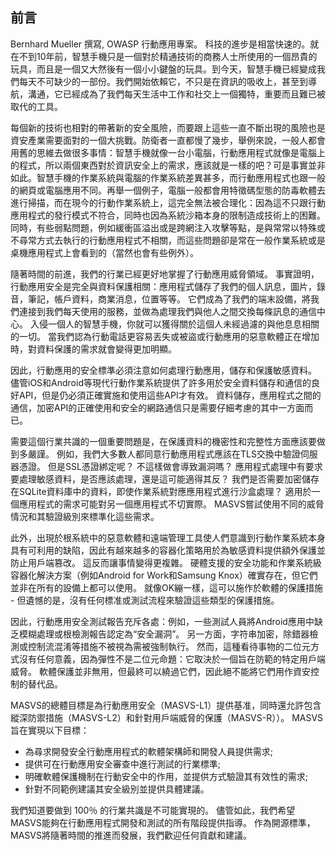 ## 前言

Bernhard Mueller 撰寫, OWASP 行動應用專案。
科技的進步是相當快速的。就在不到10年前，智慧手機只是一個對於精通技術的商務人士所使用的一個昂貴的玩具，而且是一個又大然後有一個小小鍵盤的玩具。到今天，智慧手機已經變成我們每天不可缺少的一部份。我們開始依賴它，不只是在資訊的吸收上，甚至到導航，溝通，它已經成為了我們每天生活中工作和社交上一個獨特，重要而且難已被取代的工具。

每個新的技術也相對的帶著新的安全風險，而要跟上這些一直不斷出現的風險也是資安產業需要面對的一個大挑戰。防衛者一直都慢了幾步，舉例來說，一般人都會用舊的思維去做很多事情：智慧手機就像一台小電腦，行動應用程式就像是電腦上的程式，所以兩個東西對於資訊安全上的需求，應該就是一樣的吧？可是事實並非如此。智慧手機的作業系統與電腦的作業系統差異甚多，而行動應用程式也跟一般的網頁或電腦應用不同。再舉一個例子，電腦一般都會用特徵碼型態的防毒軟體去進行掃描，而在現今的行動作業系統上，這完全無法被合理化：因為這不只跟行動應用程式的發行模式不符合，同時也因為系統沙箱本身的限制造成技術上的困難。同時，有些弱點問題，例如緩衝區溢出或是跨網注入攻擊等點，是與常常以特殊或不尋常方式去執行的行動應用程式不相關，而這些問題卻是常在一般作業系統或是桌機應用程式上會看到的（當然也會有些例外）。

隨著時間的前進，我們的行業已經更好地掌握了行動應用威脅領域。 事實證明，行動應用安全是完全與資料保護相關：應用程式儲存了我們的個人訊息，圖片，錄音，筆記，帳戶資料，商業消息，位置等等。 它們成為了我們的端末設備，將我們連接到我們每天使用的服務，並做為處理我們與他人之間交換每條訊息的通信中心。 入侵一個人的智慧手機，你就可以獲得關於這個人未經過濾的與他息息相關的一切。 當我們認為行動電話更容易丟失或被盜或行動應用的惡意軟體正在增加時，對資料保護的需求就會變得更加明顯。

因此，行動應用的安全標準必須注意如何處理行動應用，儲存和保護敏感資料。 儘管iOS和Android等現代行動作業系統提供了許多用於安全資料儲存和通信的良好API，但是仍必須正確實施和使用這些API才有效。 資料儲存，應用程式之間的通信，加密API的正確使用和安全的網路通信只是需要仔細考慮的其中一方面而已。

需要這個行業共識的一個重要問題是，在保護資料的機密性和完整性方面應該要做到多嚴謹。 例如，我們大多數人都同意行動應用程式應該在TLS交換中驗證伺服器憑證。 但是SSL憑證綁定呢？ 不這樣做會導致漏洞嗎？ 應用程式處理中有要求要處理敏感資料，是否應該處理，還是這可能適得其反？ 我們是否需要加密儲存在SQLite資料庫中的資料，即使作業系統對應應用程式進行沙盒處理？ 適用於一個應用程式的需求可能對另一個應用程式不切實際。 MASVS嘗試使用不同的威脅情況和其驗證級別來標準化這些需求。

此外，出現於根系統中的惡意軟體和遠端管理工具使人們意識到行動作業系統本身具有可利用的缺陷，因此有越來越多的容器化策略用於為敏感資料提供額外保護並防止用戶端篡改。 這反而讓事情變得更複雜。 硬體支援的安全功能和作業系統級容器化解決方案（例如Android for Work和Samsung Knox）確實存在，但它們並非在所有的設備上都可以使用。 就像OK繃一樣，這可以施作於軟體的保護措施 - 但遺憾的是，沒有任何標准或測試流程來驗證這些類型的保護措施。

因此，行動應用安全測試報告充斥各處：例如，一些測試人員將Android應用中缺乏模糊處理或根檢測報告認定為“安全漏洞”。 另一方面，字符串加密，除錯器檢測或控制流混淆等措施不被視為需被強制執行。 然而，這種看待事物的二位元方式沒有任何意義，因為彈性不是二位元命題：它取決於一個旨在防範的特定用戶端威脅。 軟體保護並非無用，但最終可以繞過它們，因此絕不能將它們用作資安控制的替代品。

MASVS的總體目標是為行動應用安全（MASVS-L1）提供基准，同時還允許包含縱深防禦措施（MASVS-L2）和針對用戶端威脅的保護（MASVS-R））。 MASVS旨在實現以下目標：

- 為尋求開發安全行動應用程式的軟體架構師和開發人員提供需求;
- 提供可在行動應用安全審查中進行測試的行業標準;
- 明確軟體保護機制在行動安全中的作用，並提供方式驗證其有效性的需求;
- 針對不同範例建議其安全級別並提供具體建議。

我們知道要做到 100％ 的行業共識是不可能實現的。 儘管如此，我們希望MASVS能夠在行動應用程式開發和測試的所有階段提供指導。 作為開源標準，MASVS將隨著時間的推進而發展，我們歡迎任何貢獻和建議。